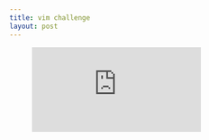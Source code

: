```yaml
---
title: vim challenge
layout: post
---
```

<figure><embed src="https://wakatime.com/@derfoh/2be83034-d097-441a-a108-c9814b156ffc.svg"></embed></figure>